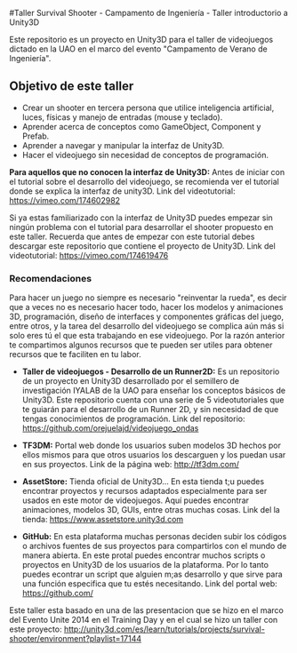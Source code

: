#Taller Survival Shooter - Campamento de Ingeniería - Taller introductorio a Unity3D

Este repositorio es un proyecto en Unity3D para el taller de videojuegos dictado en la UAO en el marco del evento "Campamento de Verano de Ingeniería".

## Objetivo de este taller

* Crear un shooter en tercera persona que utilice inteligencia artificial, luces, físicas y manejo de entradas (mouse y teclado).
* Aprender acerca de conceptos como GameObject, Component y Prefab.
* Aprender a navegar y manipular la interfaz de Unity3D.
* Hacer el videojuego sin necesidad de conceptos de programación.

**Para aquellos que no conocen la interfaz de Unity3D:** Antes de iniciar con el tutorial sobre el desarrollo del videojuego, se recomienda ver el tutorial donde se explica la interfaz de unity3D.
Link del videotutorial: https://vimeo.com/174602982

Si ya estas familiarizado con la interfaz de Unity3D puedes empezar sin ningún problema con el tutorial para desarrollar el shooter propuesto en este taller. Recuerda que antes de empezar con este tutorial debes descargar este repositorio que contiene el proyecto de Unity3D. Link del videotutorial: https://vimeo.com/174619476 

### Recomendaciones

Para hacer un juego no siempre es necesario "reinventar la rueda", es decir que a veces no es necesario hacer todo, hacer los modelos y animaciones 3D, programación, diseño de interfaces y componentes gráficas del juego, entre otros, y la tarea del desarrollo del videojuego se complica aún más si solo eres tú el que esta trabajando en ese videojuego. Por la razón anterior te compartimos algunos recursos que te pueden ser utiles para obtener recursos que te faciliten en tu labor.

* **Taller de videojuegos - Desarrollo de un Runner2D:**  Es un repositorio de un proyecto en Unity3D desarrollado por el semillero de investigación IYALAB de la UAO para enseñar los conceptos básicos de Unity3D. Este repositorio cuenta con una serie de 5 videotutoriales que te guiarán para el desarrollo de un Runner 2D, y sin necesidad de que tengas conocimientos de programación. Link del repositorio: https://github.com/orejuelajd/videojuego_ondas

* **TF3DM:** Portal web donde los usuarios suben modelos 3D hechos por ellos mismos para que otros usuarios los descarguen y los puedan usar en sus proyectos. Link de la página web: http://tf3dm.com/

* **AssetStore:** Tienda oficial de Unity3D... En esta tienda t;u puedes encontrar proyectos y recursos adaptados especialmente para ser usados en este motor de videojuegos. Aquí puedes encontrar animaciones, modelos 3D, GUIs, entre otras muchas cosas. Link del la tienda: https://www.assetstore.unity3d.com

* **GitHub:** En esta plataforma muchas personas deciden subir los códigos o archivos fuentes de sus proyectos para compartirlos con el mundo de manera abierta. En este protal puedes encontrar muchos scripts o proyectos en Unity3D de los usuarios de la plataforma. Por lo tanto puedes econtrar un script que alguien m;as desarrollo y que sirve para una función especifica que tu estés necesitando. Link del portal web: https://github.com/

Este taller esta basado en una de las presentacion que se hizo en el marco del Evento Unite 2014 en el Training Day y en el cual se hizo un taller con este proyecto: http://unity3d.com/es/learn/tutorials/projects/survival-shooter/environment?playlist=17144
